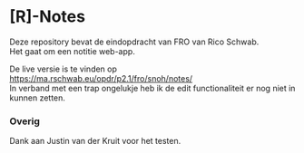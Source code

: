 # [R]-Notes  
Deze repository bevat de eindopdracht van FRO van Rico Schwab.  
Het gaat om een notitie web-app.  
  
De live versie is te vinden op https://ma.rschwab.eu/opdr/p2.1/fro/snoh/notes/  
In verband met een trap ongelukje heb ik de edit functionaliteit er nog niet in kunnen zetten.  

### Overig  
Dank aan Justin van der Kruit voor het testen.